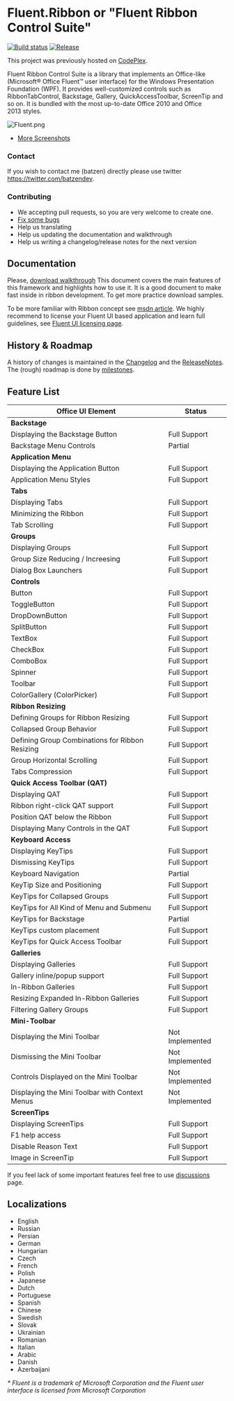 Fluent.Ribbon or "Fluent Ribbon Control Suite"
=============
[![Build status](https://img.shields.io/appveyor/ci/batzen/fluent-ribbon.svg)](https://ci.appveyor.com/project/batzen/fluent-ribbon)
[![Release](https://img.shields.io/github/release/fluentribbon/fluent.ribbon.svg)](https://github.com/fluentribbon/Fluent.Ribbon/releases/latest)

This project was previously hosted on [CodePlex](https://fluent.codeplex.com/).

Fluent Ribbon Control Suite is a library that implements an Office-like (Microsoft&reg; Office Fluent&trade; user interface) for the Windows Presentation Foundation (WPF). It provides well-customized controls such as RibbonTabControl, Backstage, Gallery, QuickAccessToolbar, ScreenTip and so on. It is bundled with the most up-to-date Office 2010 and Office 2013&nbsp;styles.

![Fluent.png](https://raw.githubusercontent.com/fluentribbon/Fluent.Ribbon/master/Images/Fluent.png)

*   [More Screenshots](https://github.com/fluentribbon/Fluent.Ribbon/wiki/Screenshots)

### Contact

If you wish to contact me (batzen) directly please use twitter https://twitter.com/batzendev.

### Contributing

*   We accepting pull requests, so you are very welcome to create one.
*   [Fix some bugs](https://github.com/fluentribbon/Fluent.Ribbon/issues)
*   Help us translating
*   Help us updating the documentation and walkthrough
*   Help us writing a changelog/release notes for the next version

## Documentation

Please, [download walkthrough](https://github.com/fluentribbon/Fluent.Ribbon/blob/master/Doc/Fluent%20Ribbon%20Control%20Suite%20Walkthrough.pdf?raw=true)
This document covers the main features of this framework and highlights how to use it. 
It is a good document to make fast inside in ribbon development. 
To get more practice download samples.

To be more familiar with Ribbon concept see [msdn article](http://msdn.microsoft.com/en-us/library/cc872782.aspx).
We highly recommend to license your Fluent UI based application and learn full guidelines, see [Fluent UI licensing page](http://msdn2.microsoft.com/en-us/office/aa973809.aspx).

## History &amp; Roadmap
A history of changes is maintained in the [Changelog](Changelog.md) and the [ReleaseNotes](ReleaseNotes.md).
The (rough) roadmap is done by [milestones](../../milestones).

## Feature List
| Office UI Element |  Status |
| ----- | ----- |
| **Backstage** |   |
| Displaying the Backstage Button |  Full Support |
| Backstage Menu Controls |  Partial |
| **Application Menu** |   |
| Displaying the Application Button |  Full Support |
| Application Menu Styles |  Full Support |
| **Tabs** |   |
| Displaying Tabs |  Full Support |
| Minimizing the Ribbon |  Full Support |
| Tab Scrolling |  Full Support |
| **Groups** |   |
| Displaying Groups |  Full Support |
| Group Size Reducing / Increesing |  Full Support |
| Dialog Box Launchers |  Full Support |
| **Controls** |   |
| Button |  Full Support |
| ToggleButton |  Full Support |
| DropDownButton |  Full Support |
| SplitButton |  Full Support |
| TextBox |  Full Support |
| CheckBox |  Full Support |
| ComboBox |  Full Support |
| Spinner |  Full Support |
| Toolbar |  Full Support |
| ColorGallery (ColorPicker) |  Full Support |
| **Ribbon Resizing** |   |
| Defining Groups for Ribbon Resizing |  Full Support |
| Collapsed Group Behavior |  Full Support |
| Defining Group Combinations for Ribbon Resizing |  Full Support |
| Group Horizontal Scrolling |  Full Support |
| Tabs Compression |  Full Support |
| **Quick Access Toolbar (QAT)** |   |
| Displaying QAT |  Full Support |
| Ribbon right-click QAT support |  Full Support |
| Position QAT below the Ribbon |  Full Support |
| Displaying Many Controls in the QAT |  Full Support |
| **Keyboard Access** |   |
| Displaying KeyTips |  Full Support |
| Dismissing KeyTips |  Full Support |
| Keyboard Navigation |  Partial |
| KeyTip Size and Positioning |  Full Support |
| KeyTips for Collapsed Groups |  Full Support |
| KeyTips for All Kind of Menu and Submenu |  Full Support |
| KeyTips for Backstage |  Partial |
| KeyTips custom placement |  Full Support |
| KeyTips for Quick Access Toolbar |  Full Support |
| **Galleries** |   |
| Displaying Galleries |  Full Support |
| Gallery inline/popup support |  Full Support |
| In-Ribbon Galleries |  Full Support |
| Resizing Expanded In-Ribbon Galleries |  Full Support |
| Filtering Gallery Groups |  Full Support |
| **Mini-Toolbar** |   |
| Displaying the Mini Toolbar |  Not Implemented |
| Dismissing the Mini Toolbar |  Not Implemented |
| Controls Displayed on the Mini Toolbar |  Not Implemented |
| Displaying the Mini Toolbar with Context Menus |  Not Implemented |
| **ScreenTips** |   |
| Displaying ScreenTips |  Full Support |
| F1 help access |  Full Support |
| Disable Reason Text |  Full Support |
| Image in ScreenTip |  Full Support |

If you feel lack of some important features feel free to use [discussions](https://github.com/fluentribbon/Fluent.Ribbon/issues) page.

## Localizations

*   English
*   Russian
*   Persian
*   German
*   Hungarian
*   Czech
*   French
*   Polish
*   Japanese
*   Dutch
*   Portuguese
*   Spanish
*   Chinese
*   Swedish
*   Slovak
*   Ukrainian
*   Romanian
*   Italian
*   Arabic
*   Danish
*   Azerbaijani

_* Fluent is a trademark of Microsoft Corporation and the Fluent user interface is licensed from Microsoft Corporation_

